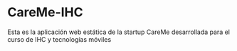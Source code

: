# CareMe-IHC
Esta es la aplicación web estática de la startup CareMe desarrollada para el curso de IHC y tecnologías móviles
